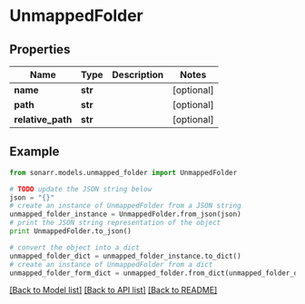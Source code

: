 # UnmappedFolder


## Properties

Name | Type | Description | Notes
------------ | ------------- | ------------- | -------------
**name** | **str** |  | [optional] 
**path** | **str** |  | [optional] 
**relative_path** | **str** |  | [optional] 

## Example

```python
from sonarr.models.unmapped_folder import UnmappedFolder

# TODO update the JSON string below
json = "{}"
# create an instance of UnmappedFolder from a JSON string
unmapped_folder_instance = UnmappedFolder.from_json(json)
# print the JSON string representation of the object
print UnmappedFolder.to_json()

# convert the object into a dict
unmapped_folder_dict = unmapped_folder_instance.to_dict()
# create an instance of UnmappedFolder from a dict
unmapped_folder_form_dict = unmapped_folder.from_dict(unmapped_folder_dict)
```
[[Back to Model list]](../README.md#documentation-for-models) [[Back to API list]](../README.md#documentation-for-api-endpoints) [[Back to README]](../README.md)


